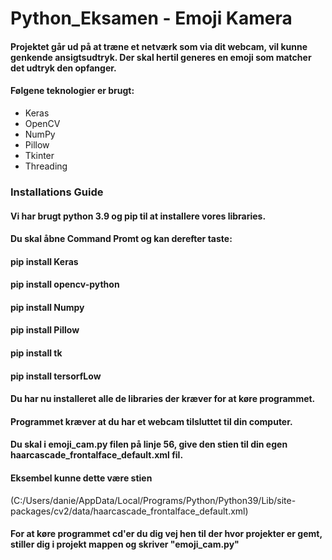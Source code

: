 # Python_Eksamen - Emoji Kamera

#### Projektet går ud på at træne et netværk som via dit webcam, vil kunne genkende ansigtsudtryk. Der skal hertil generes en emoji som matcher det udtryk den opfanger.      
#### Følgene teknologier er brugt:   
*  Keras
*  OpenCV
*  NumPy  
*  Pillow  
*  Tkinter  
*  Threading 

### Installations Guide 
#### Vi har brugt python 3.9 og pip til at installere vores libraries.  
#### Du skal åbne Command Promt og kan derefter taste: 
#### pip install Keras  
#### pip install opencv-python  
#### pip install Numpy 
#### pip install Pillow  
#### pip install tk 
#### pip install tersorfLow 
#### Du har nu installeret alle de libraries der kræver for at køre programmet. 
#### Programmet kræver at du har et webcam tilsluttet til din computer. 

#### Du skal i emoji_cam.py filen på linje 56, give den stien til din egen haarcascade_frontalface_default.xml fil. 
#### Eksembel kunne dette være stien
(C:/Users/danie/AppData/Local/Programs/Python/Python39/Lib/site-packages/cv2/data/haarcascade_frontalface_default.xml) 
#### For at køre programmet cd'er du dig vej hen til der hvor projekter er gemt, stiller dig i projekt mappen og skriver "emoji_cam.py"
